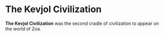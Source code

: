 # The Kevjol Civilization
  **The Kevjol Civilization** was the second cradle of civilization to appear on the world of Zoa. 

